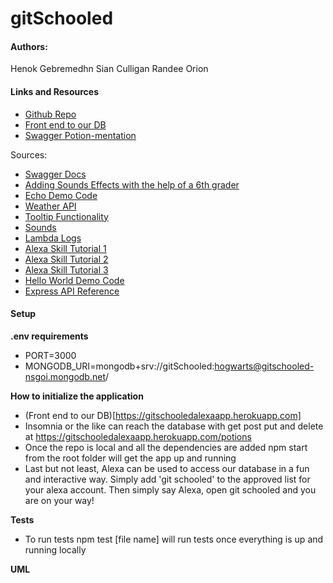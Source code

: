 # gitSchooled

#### Authors: 
Henok Gebremedhn
Sian Culligan 
Randee Orion

#### Links and Resources
- [Github Repo](https://github.com/GonzoDiamondElephants/gitSchooled)
- [Front end to our DB](https://gitschooledalexaapp.herokuapp.com/)
- [Swagger Potion-mentation](http://localhost:3000/api-docs)


Sources: 
- [Swagger Docs](https://swagger.io/docs/)
- [Adding Sounds Effects with the help of a 6th grader](https://www.awesomeaariv.com/how-to-add-sound-effects-to-your-alexa-skill/01/17/2019/)
- [Echo Demo Code](https://github.com/AlwaysBCoding/Episodes/edit/master/amazon-echo/lambda-function.js)
- [Weather API](https://darksky.net/dev/docs#data-point)
- [Tooltip Functionality](https://www.w3schools.com/css/css_tooltip.asp)
- [Sounds](https://developer.amazon.com/en-US/docs/alexa/custom-skills/ask-soundlibrary.html)
- [Lambda Logs](https://docs.aws.amazon.com/AmazonCloudWatch/latest/logs/AnalyzingLogData.html)
- [Alexa Skill Tutorial 1](https://developer.amazon.com/blogs/alexa/post/de130c67-0703-4480-a2b3-c9f2977a7dd6/how-to-build-an-alexa-game-skill-from-scratch)
- [Alexa Skill Tutorial 2](https://developer.amazon.com/en-US/alexa/alexa-skills-kit/get-deeper/tutorials-code-samples/build-an-engaging-alexa-skill)
- [Alexa Skill Tutorial 3](https://developer.amazon.com/en-US/alexa/alexa-skills-kit/get-deeper/tutorials-code-samples/build-an-engaging-alexa-skill/module-1)
- [Hello World Demo Code](https://github.com/alexa/skill-sample-nodejs-hello-world)
- [Express API Reference](https://expressjs.com/en/api.html)



#### Setup 
**.env requirements**
- PORT=3000
- MONGODB_URI=mongodb+srv://gitSchooled:hogwarts@gitschooled-nsgoi.mongodb.net/

**How to initialize the application**
- (Front end to our DB)[https://gitschooledalexaapp.herokuapp.com]
- Insomnia or the like can reach the database with get post put and delete at https://gitschooledalexaapp.herokuapp.com/potions
- Once the repo is local and all the dependencies are added npm start from the root folder will get the app up and running
- Last but not least, Alexa can be used to access our database in a fun and interactive way. Simply add 'git schooled' to the approved list for your alexa account. Then simply say Alexa, open git schooled and you are on your way! 

**Tests**
- To run tests npm test [file name] will run tests once everything is up and running locally 

**UML**
